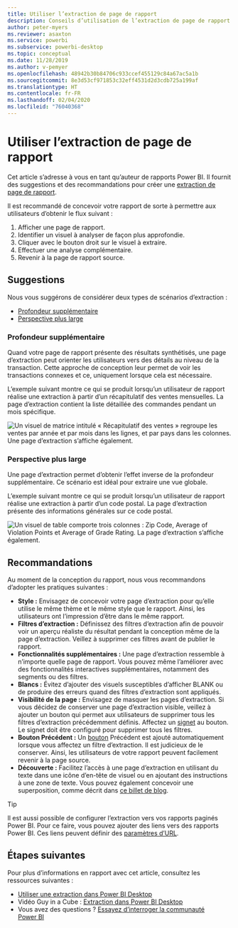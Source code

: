 ```yaml
---
title: Utiliser l’extraction de page de rapport
description: Conseils d’utilisation de l’extraction de page de rapport.
author: peter-myers
ms.reviewer: asaxton
ms.service: powerbi
ms.subservice: powerbi-desktop
ms.topic: conceptual
ms.date: 11/28/2019
ms.author: v-pemyer
ms.openlocfilehash: 48942b30b84706c933ccef455129c84a67ac5a1b
ms.sourcegitcommit: 8e3d53cf971853c32eff4531d2d3cdb725a199af
ms.translationtype: HT
ms.contentlocale: fr-FR
ms.lasthandoff: 02/04/2020
ms.locfileid: "76040368"
---
```

# <a name="use-report-page-drillthrough"></a>Utiliser l’extraction de page de rapport

Cet article s’adresse à vous en tant qu’auteur de rapports Power BI. Il fournit des suggestions et des recommandations pour créer une [extraction de page de rapport](../desktop-drillthrough.md).

Il est recommandé de concevoir votre rapport de sorte à permettre aux utilisateurs d’obtenir le flux suivant :

1. Afficher une page de rapport.
2. Identifier un visuel à analyser de façon plus approfondie.
3. Cliquer avec le bouton droit sur le visuel à extraire.
4. Effectuer une analyse complémentaire.
5. Revenir à la page de rapport source.

## <a name="suggestions"></a>Suggestions

Nous vous suggérons de considérer deux types de scénarios d’extraction :

- [Profondeur supplémentaire](#additional-depth)
- [Perspective plus large](#broader-perspective)

### <a name="additional-depth"></a>Profondeur supplémentaire

Quand votre page de rapport présente des résultats synthétisés, une page d’extraction peut orienter les utilisateurs vers des détails au niveau de la transaction. Cette approche de conception leur permet de voir les transactions connexes et ce, uniquement lorsque cela est nécessaire.

L’exemple suivant montre ce qui se produit lorsqu’un utilisateur de rapport réalise une extraction à partir d’un récapitulatif des ventes mensuelles. La page d’extraction contient la liste détaillée des commandes pendant un mois spécifique.

![Un visuel de matrice intitulé « Récapitulatif des ventes » regroupe les ventes par année et par mois dans les lignes, et par pays dans les colonnes. Une page d’extraction s’affiche également.](media/report-drillthrough/suggestion-drillthrough-add-depth.png)

### <a name="broader-perspective"></a>Perspective plus large

Une page d’extraction permet d’obtenir l’effet inverse de la profondeur supplémentaire. Ce scénario est idéal pour extraire une vue globale.

L’exemple suivant montre ce qui se produit lorsqu’un utilisateur de rapport réalise une extraction à partir d’un code postal. La page d’extraction présente des informations générales sur ce code postal.

![Un visuel de table comporte trois colonnes : Zip Code, Average of Violation Points et Average of Grade Rating. La page d’extraction s’affiche également.](media/report-drillthrough/suggestion-drillthrough-broader-perspective.png)

## <a name="recommendations"></a>Recommandations

Au moment de la conception du rapport, nous vous recommandons d’adopter les pratiques suivantes :

- **Style :** Envisagez de concevoir votre page d’extraction pour qu’elle utilise le même thème et le même style que le rapport. Ainsi, les utilisateurs ont l’impression d’être dans le même rapport.
- **Filtres d’extraction :** Définissez des filtres d’extraction afin de pouvoir voir un aperçu réaliste du résultat pendant la conception même de la page d’extraction. Veillez à supprimer ces filtres avant de publier le rapport.
- **Fonctionnalités supplémentaires :** Une page d’extraction ressemble à n’importe quelle page de rapport. Vous pouvez même l’améliorer avec des fonctionnalités interactives supplémentaires, notamment des segments ou des filtres.
- **Blancs :** Évitez d’ajouter des visuels susceptibles d’afficher BLANK ou de produire des erreurs quand des filtres d’extraction sont appliqués.
- **Visibilité de la page :** Envisagez de masquer les pages d’extraction. Si vous décidez de conserver une page d’extraction visible, veillez à ajouter un bouton qui permet aux utilisateurs de supprimer tous les filtres d’extraction précédemment définis. Affectez un [signet](../desktop-bookmarks.md) au bouton. Le signet doit être configuré pour supprimer tous les filtres.
- **Bouton Précédent :** Un [bouton](../desktop-buttons.md) Précédent est ajouté automatiquement lorsque vous affectez un filtre d’extraction. Il est judicieux de le conserver. Ainsi, les utilisateurs de votre rapport peuvent facilement revenir à la page source.
- **Découverte :** Facilitez l’accès à une page d’extraction en utilisant du texte dans une icône d’en-tête de visuel ou en ajoutant des instructions à une zone de texte. Vous pouvez également concevoir une superposition, comme décrit dans [ce billet de blog](https://alluringbi.com/2019/10/23/overlays-for-true-self-serve-reporting/).

> [!TIP]
> Il est aussi possible de configurer l’extraction vers vos rapports paginés Power BI. Pour ce faire, vous pouvez ajouter des liens vers des rapports Power BI. Ces liens peuvent définir des [paramètres d’URL](https://powerbi.microsoft.com/blog/url-parameters-for-paginated-reports-are-now-available/).

## <a name="next-steps"></a>Étapes suivantes

Pour plus d’informations en rapport avec cet article, consultez les ressources suivantes :

- [Utiliser une extraction dans Power BI Desktop](../desktop-drillthrough.md)
- Vidéo Guy in a Cube : [Extraction dans Power BI Desktop](https://www.youtube.com/watch?v=2x9lLHDbtDk)
- Vous avez des questions ? [Essayez d’interroger la communauté Power BI](https://community.powerbi.com/)
